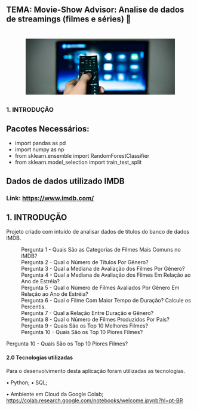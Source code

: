 
## TEMA:  Movie-Show Advisor: Analise de dados de streamings (filmes e séries) 🎥
<h1 align="center">
    <img alt="imagem_Cuponation" src="./image/Controle.jpg" width="400px" />
</h1>

### 1. INTRODUÇÃO

## Pacotes Necessários:

- import pandas as pd 
- import numpy as np
- from sklearn.ensemble import RandomForestClassifier
- from sklearn.model_selection import train_test_split 

## Dados de dados utilizado IMDB

### Link: https://www.imdb.com/

## 1. INTRODUÇÃO
 
Projeto criado com intuído de analisar dados de títulos do banco de dados IMDB.

<dd>Pergunta 1 - Quais São as Categorias de Filmes Mais Comuns no IMDB?</dd>
                            <dd>Pergunta 2 - Qual o Número de Títulos Por Gênero?</dd>
                            <dd>Pergunta 3 - Qual a Mediana de Avaliação dos Filmes Por Gênero?</dd>
                            <dd>Pergunta 4 - Qual a Mediana de Avaliação dos Filmes Em Relação ao Ano de Estréia?</dd>
                            <dd>Pergunta 5 - Qual o Número de Filmes Avaliados Por Gênero Em Relação ao Ano de Estréia?</dd>
                            <dd>Pergunta 6 - Qual o Filme Com Maior Tempo de Duração? Calcule os Percentis.</dd>
                            <dd>Pergunta 7 - Qual a Relação Entre Duração e Gênero?</dd>
                            <dd>Pergunta 8 - Qual o Número de Filmes Produzidos Por País?</dd>
                            <dd>Pergunta 9 - Quais São os Top 10 Melhores Filmes?</dd>
                            <dd>Pergunta 10 - Quais São os Top 10 Piores Filmes?</dd>

Pergunta 10 - Quais São os Top 10 Piores Filmes?
#### 2.0	Tecnologias utilizadas
Para o desenvolvimento desta aplicação foram utilizadas as tecnologias.

• Python;
• SQL;

• Ambiente em Cloud da Google Colab; https://colab.research.google.com/notebooks/welcome.ipynb?hl=pt-BR




